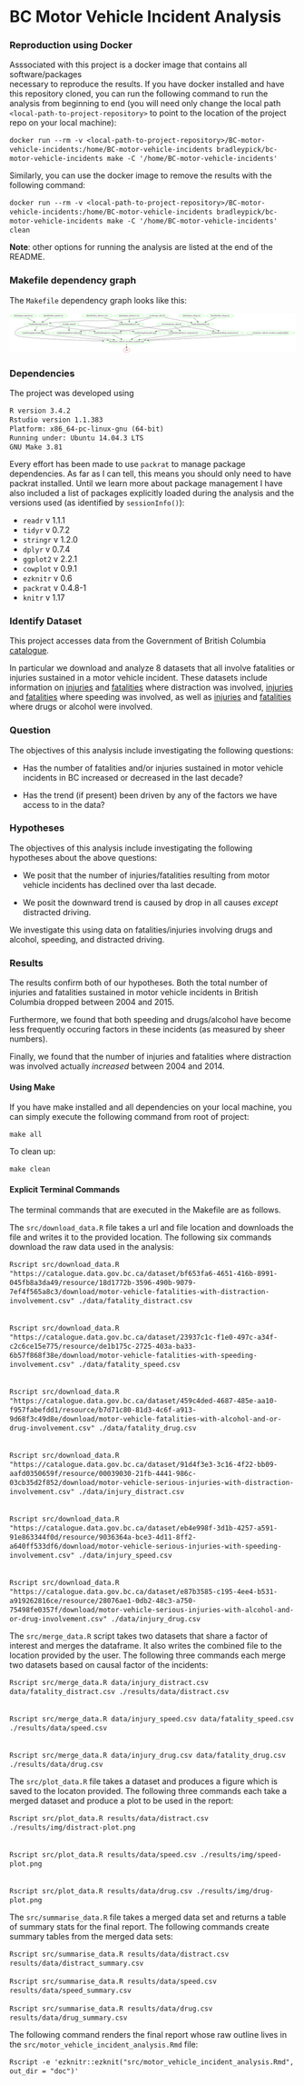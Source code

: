 # BC Motor Vehicle Incident Analysis

### Reproduction using Docker

Asssociated with this project is a docker image that contains all software/packages  
necessary to reproduce the results. If you have docker installed and have this
repository cloned, you can run the following command to run the analysis from
beginning to end (you will need only change the local path
  `<local-path-to-project-repository>`
to point to the location of the project repo on your local machine):

```
docker run --rm -v <local-path-to-project-repository>/BC-motor-vehicle-incidents:/home/BC-motor-vehicle-incidents bradleypick/bc-motor-vehicle-incidents make -C '/home/BC-motor-vehicle-incidents'
```

Similarly, you can use the docker image to remove the results with the following
command:

```
docker run --rm -v <local-path-to-project-repository>/BC-motor-vehicle-incidents:/home/BC-motor-vehicle-incidents bradleypick/bc-motor-vehicle-incidents make -C '/home/BC-motor-vehicle-incidents' clean
```

**Note**: other options for running the analysis are listed at the end of the
README.

### Makefile dependency graph

The `Makefile` dependency graph looks like this:

![](./Makefile.png)


### Dependencies

The project was developed using

```
R version 3.4.2
Rstudio version 1.1.383
Platform: x86_64-pc-linux-gnu (64-bit)
Running under: Ubuntu 14.04.3 LTS
GNU Make 3.81
```

Every effort has been made to use `packrat` to manage package dependencies. As far
as I can tell, this means you should only need to have packrat installed. Until
we learn more about package management I have also included a list of packages explicitly loaded during the analysis and the versions used (as identified by `sessionInfo()`):

- `readr` v 1.1.1
- `tidyr` v 0.7.2
- `stringr` v 1.2.0
- `dplyr` v 0.7.4
- `ggplot2` v 2.2.1
- `cowplot` v 0.9.1
- `ezknitr` v 0.6
- `packrat` v 0.4.8-1
- `knitr` v 1.17

### Identify Dataset

This project accesses data from the Government of British Columbia
[catalogue](https://catalogue.data.gov.bc.ca/dataset).

In particular we download and analyze 8 datasets that all involve fatalities
or injuries sustained in a motor vehicle incident. These datasets include information on [injuries](https://catalogue.data.gov.bc.ca/dataset/motor-vehicle-serious-injuries-with-distraction-involvement) and [fatalities](https://catalogue.data.gov.bc.ca/dataset/motor-vehicle-fatalities-with-distraction-involvement) where distraction was involved, [injuries](https://catalogue.data.gov.bc.ca/dataset/motor-vehicle-serious-injuries-with-speeding-involvement) and [fatalities](https://catalogue.data.gov.bc.ca/dataset/motor-vehicle-fatalities-with-speeding-involvement) where speeding was involved, as well as [injuries](https://catalogue.data.gov.bc.ca/dataset/motor-vehicle-serious-injuries-with-alcohol-and-or-drug-involvement) and [fatalities](https://catalogue.data.gov.bc.ca/dataset/motor-vehicle-fatalities-with-alcohol-and-or-drug-involvement) where drugs or alcohol were involved.

### Question

The objectives of this analysis include investigating the following questions:

- Has the number of fatalities and/or injuries sustained in motor vehicle
incidents in BC increased or decreased in the last decade?

- Has the trend (if present) been driven by any of the factors we have access
to in the data?

### Hypotheses

The objectives of this analysis include investigating the following hypotheses
about the above questions:

- We posit that the number of injuries/fatalities resulting from motor vehicle
incidents has declined over tha last decade.

- We posit the downward trend is caused by drop in all causes *except*
distracted driving.

We investigate this using data on fatalities/injuries involving
drugs and alcohol, speeding, and distracted driving.

### Results

The results confirm both of our hypotheses. Both the total number of injuries and fatalities sustained in motor vehicle incidents in British Columbia dropped between 2004 and 2015.

Furthermore, we found that both speeding and drugs/alcohol have become less frequently occuring factors in these incidents (as measured by sheer numbers).

Finally, we found that the number of injuries and fatalities where distraction was involved actually *increased* between 2004 and 2014.

#### Using Make

If you have make installed and all dependencies on your local machine, you can
simply execute the following command from root of project:

```
make all
```
To clean up:
```
make clean
```


#### Explicit Terminal Commands

The terminal commands that are executed in the Makefile are as follows.

The `src/download_data.R` file takes a url and file location and downloads the file and writes it to the provided location.
The following six commands download the raw data used in the analysis:

```
Rscript src/download_data.R "https://catalogue.data.gov.bc.ca/dataset/bf653fa6-4651-416b-8991-045fb8a3da49/resource/18d1772b-3596-490b-9079-7ef4f565a8c3/download/motor-vehicle-fatalities-with-distraction-involvement.csv" ./data/fatality_distract.csv


Rscript src/download_data.R "https://catalogue.data.gov.bc.ca/dataset/23937c1c-f1e0-497c-a34f-c2c6ce15e775/resource/de1b175c-2725-403a-ba33-6b57f868f38e/download/motor-vehicle-fatalities-with-speeding-involvement.csv" ./data/fatality_speed.csv


Rscript src/download_data.R "https://catalogue.data.gov.bc.ca/dataset/459c4ded-4687-485e-aa10-f957fabefdd1/resource/b7d71c80-81d3-4c6f-a913-9d68f3c49d8e/download/motor-vehicle-fatalities-with-alcohol-and-or-drug-involvement.csv" ./data/fatality_drug.csv


Rscript src/download_data.R "https://catalogue.data.gov.bc.ca/dataset/91d4f3e3-3c16-4f22-bb09-aafd0350659f/resource/00039030-21fb-4441-986c-03cb35d2f852/download/motor-vehicle-serious-injuries-with-distraction-involvement.csv" ./data/injury_distract.csv


Rscript src/download_data.R "https://catalogue.data.gov.bc.ca/dataset/eb4e998f-3d1b-4257-a591-91e863344f0d/resource/9036364a-bce3-4d11-8ff2-a640ff533df6/download/motor-vehicle-serious-injuries-with-speeding-involvement.csv" ./data/injury_speed.csv


Rscript src/download_data.R "https://catalogue.data.gov.bc.ca/dataset/e87b3585-c195-4ee4-b531-a919262816ce/resource/28076ae1-0db2-48c3-a750-75498fe0357f/download/motor-vehicle-serious-injuries-with-alcohol-and-or-drug-involvement.csv" ./data/injury_drug.csv
```
The `src/merge_data.R` script takes two datasets that share a factor of interest and merges the dataframe. It also writes the combined file to the location provided by the user.
The following three commands each merge two datasets based on causal factor of the incidents:

```
Rscript src/merge_data.R data/injury_distract.csv data/fatality_distract.csv ./results/data/distract.csv


Rscript src/merge_data.R data/injury_speed.csv data/fatality_speed.csv ./results/data/speed.csv


Rscript src/merge_data.R data/injury_drug.csv data/fatality_drug.csv ./results/data/drug.csv
```
The `src/plot_data.R` file takes a dataset and produces a figure which is saved to the locaton provided.
The following three commands each take a merged dataset and produce a plot to be used in the report:

```
Rscript src/plot_data.R results/data/distract.csv ./results/img/distract-plot.png


Rscript src/plot_data.R results/data/speed.csv ./results/img/speed-plot.png


Rscript src/plot_data.R results/data/drug.csv ./results/img/drug-plot.png
```
The `src/summarise_data.R` file takes a merged data set and returns a table of summary stats for the final report.
The following commands create summary tables from the merged data sets:
```
Rscript src/summarise_data.R results/data/distract.csv results/data/distract_summary.csv

Rscript src/summarise_data.R results/data/speed.csv results/data/speed_summary.csv

Rscript src/summarise_data.R results/data/drug.csv results/data/drug_summary.csv
```


The following command renders the final report whose raw outline lives in the `src/motor_vehicle_incident_analysis.Rmd` file:

```
Rscript -e 'ezknitr::ezknit("src/motor_vehicle_incident_analysis.Rmd", out_dir = "doc")'
```
